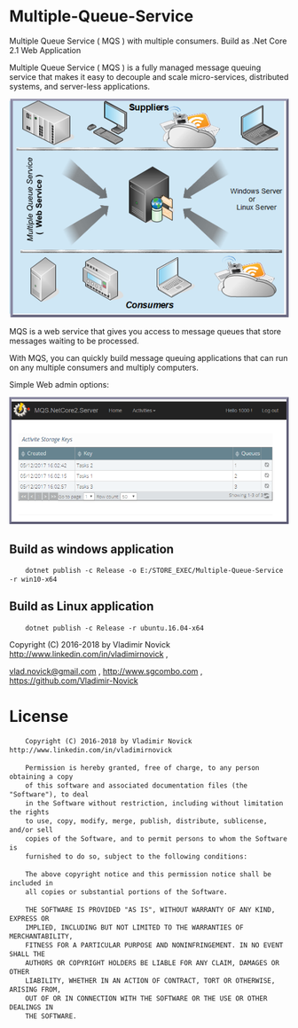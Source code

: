 # Multiple-Queue-Service
Multiple Queue Service ( MQS ) with multiple consumers. Build as .Net Core 2.1 Web Application

Multiple Queue Service ( MQS ) is a fully managed message queuing service that makes it easy to decouple and scale micro-services, 
distributed systems, and server-less applications.

<img src="images/mqs.png" alt="Software Architecture">

MQS  is a web service that gives you access to message queues that store messages waiting to be processed.

With MQS, you can quickly build message queuing applications that can run on any multiple consumers and multiply computers.

Simple Web admin options:

<img src="images/ui_task_list.png" alt="admin options">

## Build as windows application
  
		dotnet publish -c Release -o E:/STORE_EXEC/Multiple-Queue-Service -r win10-x64
		
## Build as Linux application

 
		dotnet publish -c Release -r ubuntu.16.04-x64



Copyright (C) 2016-2018 by Vladimir Novick http://www.linkedin.com/in/vladimirnovick , 

vlad.novick@gmail.com , http://www.sgcombo.com , https://github.com/Vladimir-Novick
		 
# License	

		Copyright (C) 2016-2018 by Vladimir Novick http://www.linkedin.com/in/vladimirnovick 

		Permission is hereby granted, free of charge, to any person obtaining a copy
		of this software and associated documentation files (the "Software"), to deal
		in the Software without restriction, including without limitation the rights
		to use, copy, modify, merge, publish, distribute, sublicense, and/or sell
		copies of the Software, and to permit persons to whom the Software is
		furnished to do so, subject to the following conditions:

		The above copyright notice and this permission notice shall be included in
		all copies or substantial portions of the Software.

		THE SOFTWARE IS PROVIDED "AS IS", WITHOUT WARRANTY OF ANY KIND, EXPRESS OR
		IMPLIED, INCLUDING BUT NOT LIMITED TO THE WARRANTIES OF MERCHANTABILITY,
		FITNESS FOR A PARTICULAR PURPOSE AND NONINFRINGEMENT. IN NO EVENT SHALL THE
		AUTHORS OR COPYRIGHT HOLDERS BE LIABLE FOR ANY CLAIM, DAMAGES OR OTHER
		LIABILITY, WHETHER IN AN ACTION OF CONTRACT, TORT OR OTHERWISE, ARISING FROM,
		OUT OF OR IN CONNECTION WITH THE SOFTWARE OR THE USE OR OTHER DEALINGS IN
		THE SOFTWARE. 





   

